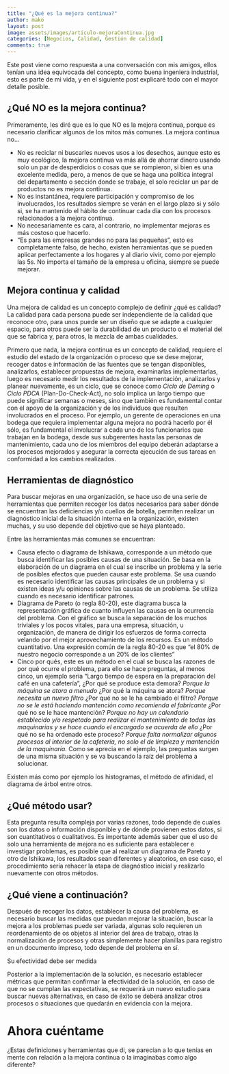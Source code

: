 ```yaml
---
title: "¿Qué es la mejora continua?"
author: mako
layout: post
image: assets/images/articulo-mejoraContinua.jpg
categories: [Negocios, Calidad, Gestión de calidad]
comments: true
---
```

Este post viene como respuesta a una conversación con mis amigos, ellos tenían una idea equivocada del concepto, como buena ingeniera industrial, esto es parte de mi vida, y en el siguiente post explicaré todo con el mayor detalle posible. 

## ¿Qué NO es la mejora continua?

Primeramente, les diré que es lo que NO es la mejora continua, porque es necesario clarificar algunos de los mitos más comunes. La mejora continua no…

  * No es reciclar ni buscarles nuevos usos a los desechos, aunque esto es muy ecológico, la mejora continua va más allá de ahorrar dinero usando solo un par de desperdicios o cosas que se rompieron, si bien es una excelente medida, pero, a menos de que se haga una política integral del departamento o sección donde se trabaje, el solo reciclar un par de productos no es mejora continua.
  * No es instantánea, requiere participación y compromiso de los involucrados, los resultados siempre se verán en el largo plazo si y sólo si, se ha mantenido el hábito de continuar cada día con los procesos relacionados a la mejora continua.
  * No necesariamente es cara, al contrario, no implementar mejoras es más costoso que hacerlo.
  * “Es para las empresas grandes no para las pequeñas”, esto es completamente falso, de hecho, existen herramientas que se pueden aplicar perfectamente a los hogares y al diario vivir, como por ejemplo las 5s. No importa el tamaño de la empresa u oficina, siempre se puede mejorar. 

## Mejora continua y calidad

Una mejora de calidad es un concepto complejo de definir ¿qué es calidad? La calidad para cada persona puede ser independiente de la calidad que reconoce otro, para unos puede ser un diseño que se adapte a cualquier espacio, para otros puede ser la durabilidad de un producto o el material del que se fabrica y, para otros, la mezcla de ambas cualidades.

Primero que nada, la mejora continua es un concepto de calidad, requiere el estudio del estado de la organización o proceso que se dese mejorar, recoger datos e información de las fuentes que se tengan disponibles, analizarlos, establecer propuestas de mejora, examinarlas implementarlas, luego es necesario medir los resultados de la implementación, analizarlos y planear nuevamente, es un ciclo, que se conoce como _Ciclo de Deming_ o _Ciclo PDCA_ (Plan-Do-Check-Act), no solo implica un largo tiempo que puede significar semanas o meses, sino que también es fundamental contar con el apoyo de la organización y de los individuos que resulten involucrados en el proceso. Por ejemplo, un gerente de operaciones en una bodega que requiera implementar alguna mejora no podrá hacerlo por él sólo, es fundamental el involucrar a cada uno de los funcionarios que trabajan en la bodega, desde sus subgerentes hasta las personas de mantenimiento, cada uno de los miembros del equipo deberán adaptarse a los procesos mejorados y asegurar la correcta ejecución de sus tareas en conformidad a los cambios realizados.

## Herramientas de diagnóstico

Para buscar mejoras en una organización, se hace uso de una serie de herramientas que permiten recoger los datos necesarios para saber dónde se encuentran las deficiencias y/o cuellos de botella, permiten realizar un diagnóstico inicial de la situación interna en la organización, existen muchas, y su uso depende del objetivo que se haya planteado.

Entre las herramientas más comunes se encuentran:

  * Causa efecto o diagrama de Ishikawa, corresponde a un método que busca identificar las posibles causas de una situación. Se basa en la elaboración de un diagrama en el cual se inscribe un problema y la serie de posibles efectos que pueden causar este problema. Se usa cuando es necesario identificar las causas principales de un problema y si existen ideas y/u opiniones sobre las causas de un problema. Se utiliza cuando es necesario identificar patrones.
  * Diagrama de Pareto (o regla 80-20), este diagrama busca la representación gráfica de cuanto influyen las causas en la ocurrencia del problema. Con el gráfico se busca la separación de los muchos triviales y los pocos vitales, para una empresa, situación, u organización, de manera de dirigir los esfuerzos de forma correcta velando por el mejor aprovechamiento de los recursos. Es un método cuantitativo. Una expresión común de la regla 80-20 es que “el 80% de nuestro negocio corresponde a un 20% de los clientes”
  * Cinco por qués, este es un método en el cual se busca las razones de por qué ocurre el problema, para ello se hace preguntas, al menos cinco, un ejemplo sería “Largo tiempo de espera en la preparación del café en una cafetería”, ¿Por qué se produce esta demora? _Porque la máquina se atora a menudo_ ¿Por qué la máquina se atora? _Porque necesita un nuevo filtro_ ¿Por qué no se le ha cambiado el filtro? _Porque no se le está haciendo mantención como recomienda el fabricante_ ¿Por qué no se le hace mantención? _Porque no hay un calendario establecido y/o respetado para realizar el mantenimiento de todas las maquinarias y se hace cuando el encargado se acuerda de ello_ ¿Por qué no se ha ordenado este proceso? _Porque falta normalizar algunos procesos al interior de la cafetería, no solo el de limpieza y mantención de la maquinaria._ Como se aprecia en el ejemplo, las preguntas surgen de una misma situación y se va buscando la raíz del problema a solucionar.

Existen más como por ejemplo los histogramas, el método de afinidad, el diagrama de árbol entre otros.

## ¿Qué método usar?

Esta pregunta resulta compleja por varias razones, todo depende de cuales son los datos o información disponible y de dónde provienen estos datos, si son cuantitativos o cualitativos. Es importante además saber que el uso de solo una herramienta de mejora no es suficiente para establecer e investigar problemas, es posible que al realizar un diagrama de Pareto y otro de Ishikawa, los resultados sean diferentes y aleatorios, en ese caso, el procedimiento sería rehacer la etapa de diagnóstico inicial y realizarlo nuevamente con otros métodos.

## ¿Qué viene a continuación?

Después de recoger los datos, establecer la causa del problema, es necesario buscar las medidas que puedan mejorar la situación, buscar la mejora a los problemas puede ser variada, algunas solo requieren un reordenamiento de os objetos al interior del área de trabajo, otras la normalización de procesos y otras simplemente hacer planillas para registro en un documento impreso, todo depende del problema en sí. 

Su efectividad debe ser medida

Posterior a la implementación de la solución, es necesario establecer métricas que permitan confirmar la efectividad de la solución, en caso de que no se cumplan las expectativas, se requerirá un nuevo estudio para buscar nuevas alternativas, en caso de éxito se deberá analizar otros procesos o situaciones que quedarán en evidencia con la mejora.

# Ahora cuéntame

¿Estas definiciones y herramientas que di, se parecían a lo que tenías en mente con relación a la mejora continua o la imaginabas como algo diferente?